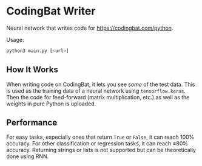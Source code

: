 # CodingBat Writer
Neural network that writes code for https://codingbat.com/python.

Usage:
```sh
python3 main.py [<url>]
```

## How It Works
When writing code on CodingBat, it lets you see *some* of the test data.  This is used as the training data of a neural network using ``tensorflow.keras``.  Then the code for feed-forward (matrix multiplication, etc.) as well as the weights in pure Python is uploaded.

## Performance
For easy tasks, especially ones that return ``True`` or ``False``, it can reach 100% accuracy.  For other classification or regression tasks, it can reach ≥80% accuracy.  Returning strings or lists is not supported but can be theoretically done using RNN.
